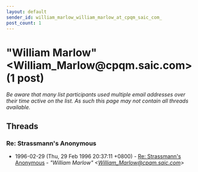 ```yaml
---
layout: default
sender_id: william_marlow_william_marlow_at_cpqm_saic_com_
post_count: 1
---
```


# "William Marlow" <William_Marlow<span>@</span>cpqm.saic.com> (1 post)

_Be aware that many list participants used multiple email addresses over their time active on the list. As such this page may not contain all threads available._

## Threads

### Re: Strassmann's  Anonymous
+ 1996-02-29 (Thu, 29 Feb 1996 20:37:11 +0800) - [Re: Strassmann's  Anonymous](/archive/1996/02/256743be3d0d9ba4ccf058efb2c4a2808722ae081cd3a6574bdab88a615ec727) - _"William Marlow" \<William_Marlow@cpqm.saic.com\>_

